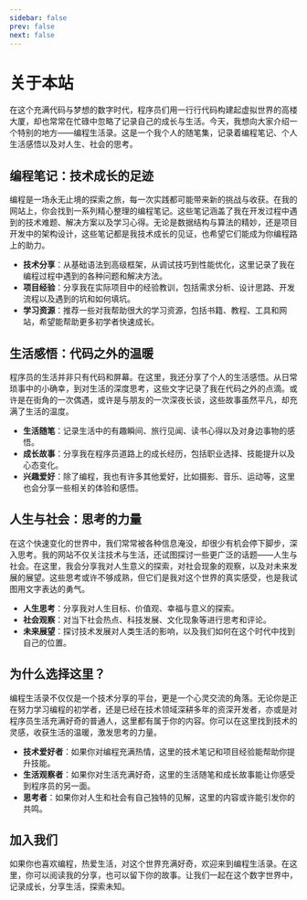 ```yaml
---
sidebar: false
prev: false
next: false
---
```


# 关于本站

在这个充满代码与梦想的数字时代，程序员们用一行行代码构建起虚拟世界的高楼大厦，却也常常在忙碌中忽略了记录自己的成长与生活。今天，我想向大家介绍一个特别的地方——编程生活录。这是一个我个人的随笔集，记录着编程笔记、个人生活感悟以及对人生、社会的思考。

## 编程笔记：技术成长的足迹

编程是一场永无止境的探索之旅，每一次实践都可能带来新的挑战与收获。在我的网站上，你会找到一系列精心整理的编程笔记。这些笔记涵盖了我在开发过程中遇到的技术难题、解决方案以及学习心得。无论是数据结构与算法的精妙，还是项目开发中的架构设计，这些笔记都是我技术成长的见证，也希望它们能成为你编程路上的助力。

- **技术分享**：从基础语法到高级框架，从调试技巧到性能优化，这里记录了我在编程过程中遇到的各种问题和解决方法。
- **项目经验**：分享我在实际项目中的经验教训，包括需求分析、设计思路、开发流程以及遇到的坑和如何填坑。
- **学习资源**：推荐一些对我帮助很大的学习资源，包括书籍、教程、工具和网站，希望能帮助更多初学者快速成长。

## 生活感悟：代码之外的温暖

程序员的生活并非只有代码和屏幕。在这里，我还分享了个人的生活感悟。从日常琐事中的小确幸，到对生活的深度思考，这些文字记录了我在代码之外的点滴。或许是在街角的一次偶遇，或许是与朋友的一次深夜长谈，这些故事虽然平凡，却充满了生活的温度。

- **生活随笔**：记录生活中的有趣瞬间、旅行见闻、读书心得以及对身边事物的感悟。
- **成长故事**：分享我在程序员道路上的成长经历，包括职业选择、技能提升以及心态变化。
- **兴趣爱好**：除了编程，我也有许多其他爱好，比如摄影、音乐、运动等，这里也会分享一些相关的体验和感悟。

## 人生与社会：思考的力量

在这个快速变化的世界中，我们常常被各种信息淹没，却很少有机会停下脚步，深入思考。我的网站不仅关注技术与生活，还试图探讨一些更广泛的话题——人生与社会。在这里，我会分享我对人生意义的探索，对社会现象的观察，以及对未来发展的展望。这些思考或许不够成熟，但它们是我对这个世界的真实感受，也是我试图用文字表达的勇气。

- **人生思考**：分享我对人生目标、价值观、幸福与意义的探索。
- **社会观察**：对当下社会热点、科技发展、文化现象等进行思考和评论。
- **未来展望**：探讨技术发展对人类生活的影响，以及我们如何在这个时代中找到自己的位置。

## 为什么选择这里？

编程生活录不仅仅是一个技术分享的平台，更是一个心灵交流的角落。无论你是正在努力学习编程的初学者，还是已经在技术领域深耕多年的资深开发者，亦或是对程序员生活充满好奇的普通人，这里都有属于你的内容。你可以在这里找到技术的灵感，收获生活的温暖，激发思考的力量。

- **技术爱好者**：如果你对编程充满热情，这里的技术笔记和项目经验能帮助你提升技能。
- **生活观察者**：如果你对生活充满好奇，这里的生活随笔和成长故事能让你感受到程序员的另一面。
- **思考者**：如果你对人生和社会有自己独特的见解，这里的内容或许能引发你的共鸣。

## 加入我们

如果你也喜欢编程，热爱生活，对这个世界充满好奇，欢迎来到编程生活录。在这里，你可以阅读我的分享，也可以留下你的故事。让我们一起在这个数字世界中，记录成长，分享生活，探索未知。
